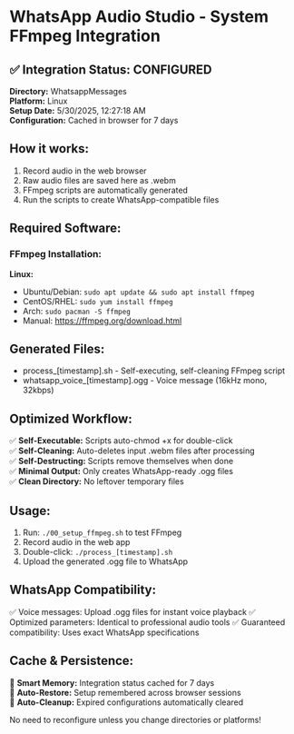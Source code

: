 # WhatsApp Audio Studio - System FFmpeg Integration

## ✅ Integration Status: CONFIGURED
**Directory:** WhatsappMessages  
**Platform:** Linux  
**Setup Date:** 5/30/2025, 12:27:18 AM  
**Configuration:** Cached in browser for 7 days  

## How it works:
1. Record audio in the web browser
2. Raw audio files are saved here as .webm
3. FFmpeg scripts are automatically generated
4. Run the scripts to create WhatsApp-compatible files

## Required Software:
### FFmpeg Installation:

**Linux:**
- Ubuntu/Debian: `sudo apt update && sudo apt install ffmpeg`
- CentOS/RHEL: `sudo yum install ffmpeg`
- Arch: `sudo pacman -S ffmpeg`
- Manual: https://ffmpeg.org/download.html

## Generated Files:
- process_[timestamp].sh - Self-executing, self-cleaning FFmpeg script
- whatsapp_voice_[timestamp].ogg - Voice message (16kHz mono, 32kbps)

## Optimized Workflow:
✅ **Self-Executable:** Scripts auto-chmod +x for double-click  
✅ **Self-Cleaning:** Auto-deletes input .webm files after processing  
✅ **Self-Destructing:** Scripts remove themselves when done  
✅ **Minimal Output:** Only creates WhatsApp-ready .ogg files  
✅ **Clean Directory:** No leftover temporary files  

## Usage:
1. Run: `./00_setup_ffmpeg.sh` to test FFmpeg
2. Record audio in the web app
3. Double-click: `./process_[timestamp].sh`
4. Upload the generated .ogg file to WhatsApp

## WhatsApp Compatibility:
✅ Voice messages: Upload .ogg files for instant voice playback
✅ Optimized parameters: Identical to professional audio tools
✅ Guaranteed compatibility: Uses exact WhatsApp specifications

## Cache & Persistence:
🧠 **Smart Memory:** Integration status cached for 7 days  
🔄 **Auto-Restore:** Setup remembered across browser sessions  
🧹 **Auto-Cleanup:** Expired configurations automatically cleared  

No need to reconfigure unless you change directories or platforms!
